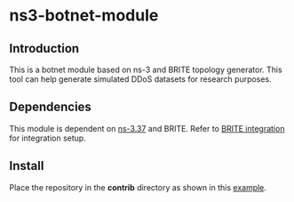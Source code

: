 # ns3-botnet-module

## Introduction
This is a botnet module based on ns-3 and BRITE topology generator. This tool can help generate simulated DDoS datasets for research purposes.

## Dependencies
This module is dependent on [ns-3.37](https://www.nsnam.org/releases/ns-3-37/) and BRITE. Refer to [BRITE integration](https://www.nsnam.org/docs/models/html/brite.html) for integration setup.

## Install
Place the repository in the **contrib** directory as shown in this [example](https://www.nsnam.org/docs/manual/html/new-modules.html).
